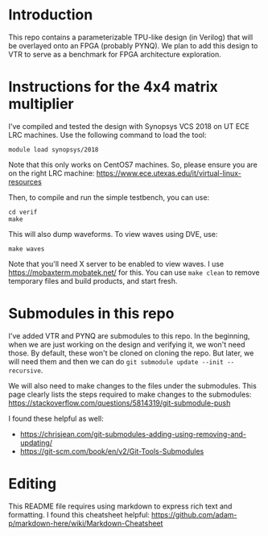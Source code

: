 # Introduction
This repo contains a parameterizable TPU-like design (in Verilog) that will be overlayed onto an FPGA (probably PYNQ). We plan to add this design to VTR to serve as a benchmark for FPGA architecture exploration. 

# Instructions for the 4x4 matrix multiplier
I've compiled and tested the design with Synopsys VCS 2018 on UT ECE LRC machines. Use the following command to load the tool:
```
module load synopsys/2018
```
Note that this only works on CentOS7 machines. So, please ensure you are on the right LRC machine: https://www.ece.utexas.edu/it/virtual-linux-resources

Then, to compile and run the simple testbench, you can use:
```
cd verif
make
```
This will also dump waveforms. To view waves using DVE, use:
```
make waves
```
Note that you'll need X server to be enabled to view waves. I use https://mobaxterm.mobatek.net/ for this. 
You can use `make clean` to remove temporary files and build products, and start fresh.

# Submodules in this repo
I've added VTR and PYNQ are submodules to this repo. In the beginning, when we are just working on the design and verifying it, we won't need those. By default, these won't be cloned on cloning the repo. But later, we will need them and then we can do `git submodule update --init --recursive`. 

We will also need to make changes to the files under the submodules. This page clearly lists the steps required to make changes to the submodules: https://stackoverflow.com/questions/5814319/git-submodule-push

I found these helpful as well:
* https://chrisjean.com/git-submodules-adding-using-removing-and-updating/
* https://git-scm.com/book/en/v2/Git-Tools-Submodules

# Editing 
This README file requires using markdown to express rich text and formatting. I found this cheatsheet helpful: https://github.com/adam-p/markdown-here/wiki/Markdown-Cheatsheet

